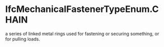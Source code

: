 IfcMechanicalFastenerTypeEnum.CHAIN
===================================
a series of linked metal rings used for fastening or securing something, or
for pulling loads.


